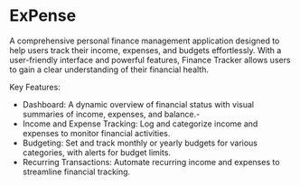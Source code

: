 # ExPense
A comprehensive personal finance management application designed to help users track their income, expenses, and budgets effortlessly. With a user-friendly interface and powerful features, Finance Tracker allows users to gain a clear understanding of their financial health.

Key Features:
- Dashboard: A dynamic overview of financial status with visual summaries of income, expenses, and balance.-
- Income and Expense Tracking: Log and categorize income and expenses to monitor financial activities.
- Budgeting: Set and track monthly or yearly budgets for various categories, with alerts for budget limits.
- Recurring Transactions: Automate recurring income and expenses to streamline financial tracking.
